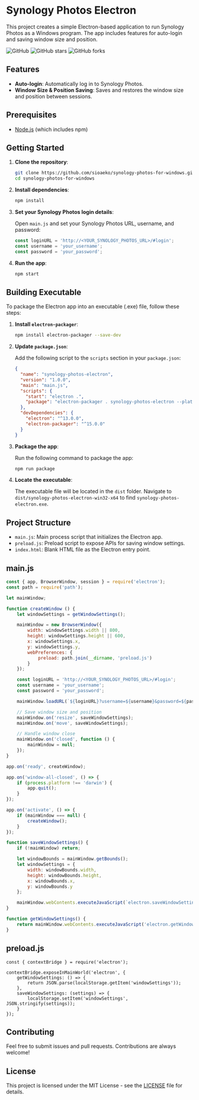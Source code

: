 # Synology Photos Electron

This project creates a simple Electron-based application to run Synology Photos as a Windows program. The app includes features for auto-login and saving window size and position.

![GitHub](https://img.shields.io/github/license/sioaeko/synology-photos-for-windows)
![GitHub stars](https://img.shields.io/github/stars/sioaeko/synology-photos-for-windows)
![GitHub forks](https://img.shields.io/github/forks/sioaeko/synology-photos-for-windows)


## Features

- **Auto-login**: Automatically log in to Synology Photos.
- **Window Size & Position Saving**: Saves and restores the window size and position between sessions.

## Prerequisites

- [Node.js](https://nodejs.org/) (which includes npm)

## Getting Started

1. **Clone the repository**:

    ```bash
    git clone https://github.com/sioaeko/synology-photos-for-windows.git
    cd synology-photos-for-windows
    ```

2. **Install dependencies**:

    ```bash
    npm install
    ```

3. **Set your Synology Photos login details**:
   
   Open `main.js` and set your Synology Photos URL, username, and password:

    ```javascript
    const loginURL = 'http://<YOUR_SYNOLOGY_PHOTOS_URL>/#login';
    const username = 'your_username';
    const password = 'your_password';
    ```

4. **Run the app**:

    ```bash
    npm start
    ```

## Building Executable

To package the Electron app into an executable (.exe) file, follow these steps:

1. **Install `electron-packager`**:

    ```bash
    npm install electron-packager --save-dev
    ```

2. **Update `package.json`**:

    Add the following script to the `scripts` section in your `package.json`:

    ```json
    {
      "name": "synology-photos-electron",
      "version": "1.0.0",
      "main": "main.js",
      "scripts": {
        "start": "electron .",
        "package": "electron-packager . synology-photos-electron --platform=win32 --arch=x64 --out=dist --overwrite"
      },
      "devDependencies": {
        "electron": "^13.0.0",
        "electron-packager": "^15.0.0"
      }
    }
    ```

3. **Package the app**:

    Run the following command to package the app:

    ```bash
    npm run package
    ```

4. **Locate the executable**:

    The executable file will be located in the `dist` folder. Navigate to `dist/synology-photos-electron-win32-x64` to find `synology-photos-electron.exe`.

## Project Structure

- `main.js`: Main process script that initializes the Electron app.
- `preload.js`: Preload script to expose APIs for saving window settings.
- `index.html`: Blank HTML file as the Electron entry point.

## main.js

```javascript
const { app, BrowserWindow, session } = require('electron');
const path = require('path');

let mainWindow;

function createWindow () {
    let windowSettings = getWindowSettings();

    mainWindow = new BrowserWindow({
        width: windowSettings.width || 800,
        height: windowSettings.height || 600,
        x: windowSettings.x,
        y: windowSettings.y,
        webPreferences: {
            preload: path.join(__dirname, 'preload.js')
        }
    });

    const loginURL = 'http://<YOUR_SYNOLOGY_PHOTOS_URL>/#login';
    const username = 'your_username';
    const password = 'your_password';

    mainWindow.loadURL(`${loginURL}?username=${username}&password=${password}`);

    // Save window size and position
    mainWindow.on('resize', saveWindowSettings);
    mainWindow.on('move', saveWindowSettings);

    // Handle window close
    mainWindow.on('closed', function () {
        mainWindow = null;
    });
}

app.on('ready', createWindow);

app.on('window-all-closed', () => {
    if (process.platform !== 'darwin') {
        app.quit();
    }
});

app.on('activate', () => {
    if (mainWindow === null) {
        createWindow();
    }
});

function saveWindowSettings() {
    if (!mainWindow) return;

    let windowBounds = mainWindow.getBounds();
    let windowSettings = {
        width: windowBounds.width,
        height: windowBounds.height,
        x: windowBounds.x,
        y: windowBounds.y
    };

    mainWindow.webContents.executeJavaScript(`electron.saveWindowSettings(${JSON.stringify(windowSettings)});`);
}

function getWindowSettings() {
    return mainWindow.webContents.executeJavaScript('electron.getWindowSettings();');
}
```

## preload.js
```
const { contextBridge } = require('electron');

contextBridge.exposeInMainWorld('electron', {
    getWindowSettings: () => {
        return JSON.parse(localStorage.getItem('windowSettings'));
    },
    saveWindowSettings: (settings) => {
        localStorage.setItem('windowSettings', JSON.stringify(settings));
    }
});
```
## Contributing

Feel free to submit issues and pull requests. Contributions are always welcome!

## License

This project is licensed under the MIT License - see the [LICENSE](https://github.com/sioaeko/synology-photos-for-windows/blob/main/LICENSE) file for details.
